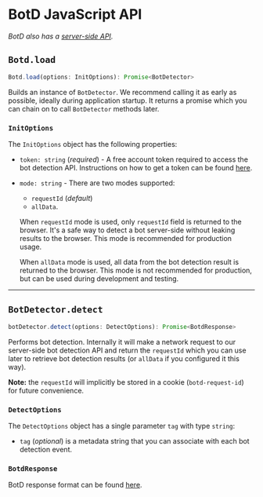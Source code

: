 # BotD JavaScript API
_BotD also has a [server-side API](server_api.md)._

## `Botd.load`

```ts
Botd.load(options: InitOptions): Promise<BotDetector>
```

Builds an instance of `BotDetector`. We recommend calling it as early as possible,
ideally during application startup. It returns a promise which you can chain on to call `BotDetector` methods later.

### `InitOptions`
The `InitOptions` object has the following properties:

- `token: string` (_required_) - A free account token required to access the bot detection API.
Instructions on how to get a token can be found [here](/README.md#authorization).

- `mode: string` - There are two modes supported:
  - `requestId` (_default_)
  - `allData`.

  When `requestId` mode is used, only `requestId` field is returned to the browser.
  It's a safe way to detect a bot server-side without leaking results to the browser.
  This mode is recommended for production usage.

  When `allData` mode is used, all data from the bot detection result is returned to the browser.
  This mode is not recommended for production, but can be used during development and testing.
***
## `BotDetector.detect`

```ts
botDetector.detect(options: DetectOptions): Promise<BotdResponse>
```

Performs bot detection. Internally it will make a network request to our server-side bot detection API
and return the `requestId` which you can use later to retrieve bot detection results (or `allData` if you configured it this way).

**Note:** the `requestId` will implicitly be stored in a cookie (`botd-request-id`) for future convenience.

### `DetectOptions`

The `DetectOptions` object has a single parameter `tag` with type `string`:

-   `tag` (_optional_) is a metadata string that you can associate with each bot detection event.

### `BotdResponse`

BotD response format can be found [here](response.md#mode-is-alldata).
